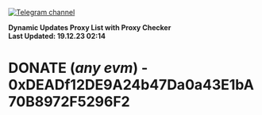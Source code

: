 [![Telegram channel](https://img.shields.io/endpoint?url=https://runkit.io/damiankrawczyk/telegram-badge/branches/master?url=https://t.me/n4z4v0d)](https://t.me/n4z4v0d) 

**Dynamic Updates Proxy List with Proxy Checker**  
**Last Updated: 19.12.23 02:14**

# DONATE (_any evm_) - 0xDEADf12DE9A24b47Da0a43E1bA70B8972F5296F2
